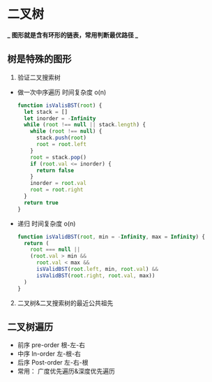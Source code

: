 # 二叉树

**_ 图形就是含有环形的链表，常用判断最优路径 _**

## 树是特殊的图形

1. 验证二叉搜索树

- 做一次中序遍历 时间复杂度 o(n)
  ```js
  function isValisBST(root) {
    let stack = []
    let inorder = -Infinity
    while (root !== null || stack.length) {
      while (root !== null) {
        stack.push(root)
        root = root.left
      }
      root = stack.pop()
      if (root.val <= inorder) {
        return false
      }
      inorder = root.val
      root = root.right
    }
    return true
  }
  ```
- 递归 时间复杂度 o(n)
  ```js
  function isValidBST(root, min = -Infinity, max = Infinity) {
    return (
      root === null ||
      (root.val > min &&
        root.val < max &&
        isValidBST(root.left, min, root.val) &&
        isValidBST(root.right, root.val, max))
    )
  }
  ```

2. 二叉树&二叉搜索树的最近公共祖先

## 二叉树遍历

- 前序 pre-order 根-左-右
- 中序 In-order 左-根-右
- 后序 Post-order 左-右-根
- 常用： 广度优先遍历&深度优先遍历
